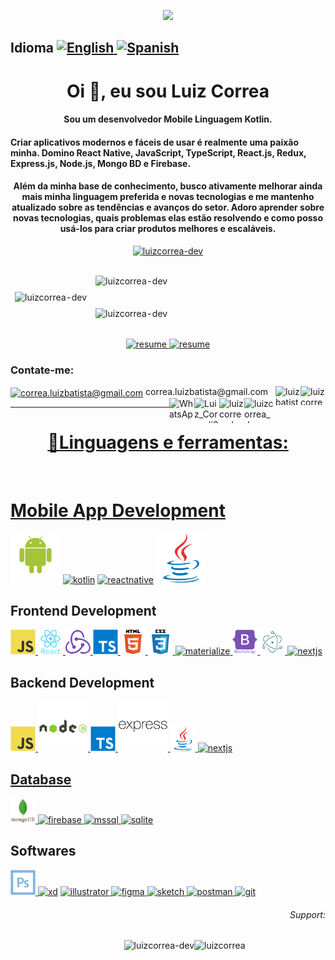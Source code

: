 <p align="center">
  <img src="https://media-exp1.licdn.com/dms/image/C4E16AQHegVzeb863Jw/profile-displaybackgroundimage-shrink_200_800/0/1641155011706?e=1647475200&v=beta&t=SXoSsRIlvIZl4BMTfLle0zhbzSmJXFd4MDv-qSDeg7w" />
</p>



   <p align="left">
<h2>Idioma
       <a href="https://github.com/LuizCorrea-Dev/LuizCorrea-Dev/blob/main/README-EN.md"> <img src="https://www.worldometers.info/img/flags/small/tn_us-flag.gif" alt="English" width="40" height="20"/> </a>
     <a href="https://github.com/LuizCorrea-Dev/LuizCorrea-Dev/blob/main/README-ES.md"> <img src="https://www.worldometers.info/img/flags/sp-flag.gif" alt="Spanish" width="40" height="20"/> </a></h2></p>



<h1 align="center">Oi 👋, eu sou Luiz Correa</h1>
<h4 align="center">Sou um desenvolvedor Mobile Linguagem Kotlin.</h4>
<h4>Criar aplicativos modernos e fáceis de usar é realmente uma paixão minha. Domino React Native, JavaScript, TypeScript, React.js, Redux, Express.js, Node.js, Mongo BD e Firebase.</h4>
<h4 align="center">Além da minha base de conhecimento, busco ativamente melhorar ainda mais minha linguagem preferida e novas tecnologias e me mantenho atualizado sobre as tendências e avanços do setor. Adoro aprender sobre novas tecnologias, quais problemas elas estão resolvendo e como posso usá-los para criar produtos melhores e escaláveis.
</h4>



<p align="center"> <a href=""><img src="https://github-profile-trophy.vercel.app/?username=ryo-ma&theme=darkhub&no-frame=true&row=1&column=7" alt="luizcorrea-dev" /></a> </p>

<p>
<table  border="0">
<thead>
  <tr>
    <td rowspan="2">
      <img align="center" src="https://github-readme-stats.vercel.app/api/top-langs?username=luizcorrea-dev&show_icons=true&locale=en&layout=full&theme=ocean_dark&langs_count=8" alt="luizcorrea-dev" />    
    </td>
    <td>
      <p><img align="center" src="https://github-readme-stats.vercel.app/api?username=luizcorrea-dev&show_icons=true&locale=en&theme=ocean_dark" alt="luizcorrea-dev" /</p>
    </td>
  </tr>
  <tr>
    <td>
      <p>
        <img align="center" src="https://github-readme-streak-stats.herokuapp.com?user=luizcorrea-dev&theme=neon-palenight&date_format=j%20M%5B%20Y%5D&background=151A28" alt="luizcorrea-dev" /></p>
    </td>
  </tr>
</thead>
</table>
</p>





<p align="center">
<a href="https://drive.google.com/file/d/1YsfNdQEvU0Gr31vpdlqKJAhafr9w0l_I/view" target="_blank"> <img src="https://images.squarespace-cdn.com/content/v1/5cb64060809d8e5058ea92ba/1613674594197-81FFVNXINMVB9J11IUU9/resume+button.png" alt="resume" height="40" /> </a> 
<a href="https://luizcorrea-dev.github.io/" target="_blank"> <img src="https://static.wixstatic.com/media/054863_720942f182b044ebbcb661156045050f~mv2.png/v1/fill/w_560,h_212,al_c,q_85,usm_0.66_1.00_0.01/Portfolio_Button.webp" alt="resume" height="40" /> </a> 
</p>

<h3 align="left">Contate-me:</h3>
<p align="left">
    <a href="mailto:correa.luizbatista@gmail.com?subject=Hello" target="blank"><img align="center" src="https://upload.wikimedia.org/wikipedia/commons/thumb/7/7e/Gmail_icon_%282020%29.svg/512px-Gmail_icon_%282020%29.svg.png" alt="correa.luizbatista@gmail.com" height="30" width="40" /></a>
    correa.luizbatista@gmail.com                
<a href="https://codepen.io/luizcorrea-dev" target="blank"><img align="right" src="https://raw.githubusercontent.com/rahuldkjain/github-profile-readme-generator/master/src/images/icons/Social/codepen.svg" alt="luizcorrea-dev" height="30" width="40" /></a>
<a href="https://linkedin.com/in/luizbatistacorrea" target="blank"><img align="right" src="https://raw.githubusercontent.com/rahuldkjain/github-profile-readme-generator/master/src/images/icons/Social/linked-in-alt.svg" alt="luizbatistacorrea" height="30" width="40" /></a>
<a href="https://www.urionlinejudge.com.br/judge/pt/profile/553597" target="blank"><img align="right" src="https://www.inf.ufpr.br/laps15/img/uri.png" alt="luizcorrea_dev" height="40" width="50" /></a>
<a href="https://www.hackerrank.com/luizcorrea_dev" target="blank"><img align="right" src="https://raw.githubusercontent.com/rahuldkjain/github-profile-readme-generator/master/src/images/icons/Social/hackerrank.svg" alt="luizcorrea_dev" height="40" width="40" /></a>
<a href="https://discord.gg/Luiz_Correa#3221" target="blank"><img align="right" src="https://raw.githubusercontent.com/rahuldkjain/github-profile-readme-generator/master/src/images/icons/Social/discord.svg" alt="Luiz_Correa#3221" height="40" width="40" /></a>
    <a href="https://api.whatsapp.com/send?phone=5511998928959&text=Ol%C3%A1%20 Luiz, tudo bem? Verifiquei o seu perfil e gostaria de iniciar uma conversa." target="blank" ><img align="right"src="https://image.flaticon.com/icons/png/512/220/220236.png" alt="WhatsApp +5511998928959"  height="35" width="40"/> 
</p>




------

<h1 align="center">🚀Linguagens e ferramentas:</h1><br/>

<h1>Mobile App Development</h1>
<p align="left"> 
        <a href="https://developer.android.com" target="_blank"> <img src="https://raw.githubusercontent.com/devicons/devicon/master/icons/android/android-original-wordmark.svg" alt="android" width="80" height="80"/></a> 
        <a href="https://kotlinlang.org" target="_blank"> <img src="https://www.vectorlogo.zone/logos/kotlinlang/kotlinlang-icon.svg" alt="kotlin" width="80" height="80"/></a> 
        <a href="https://reactnative.dev/" target="_blank"> <img src="https://reactnative.dev/img/header_logo.svg" alt="reactnative" width="80" height="80"/></a>
  <a href="https://www.java.com" target="_blank"> <img src="https://raw.githubusercontent.com/devicons/devicon/master/icons/java/java-original.svg" alt="java" width="80" height="80"/> </a>
	</p>



<h2>Frontend Development</h2>
<p align="left" >
    <a href="https://developer.mozilla.org/en-US/docs/Web/JavaScript" target="_blank"> <img src="https://raw.githubusercontent.com/devicons/devicon/master/icons/javascript/javascript-original.svg" alt="javascript" width="40" height="40"padding=10/> </a>
    <a href="https://reactjs.org/" target="_blank"> <img src="https://raw.githubusercontent.com/devicons/devicon/master/icons/react/react-original-wordmark.svg" alt="react" width="40" height="40"/> </a>
    <a href="https://redux.js.org" target="_blank"> <img src="https://raw.githubusercontent.com/devicons/devicon/master/icons/redux/redux-original.svg" alt="redux" width="40" height="40"/> </a>
   <a href="https://www.typescriptlang.org/" target="_blank"> <img src="https://raw.githubusercontent.com/devicons/devicon/master/icons/typescript/typescript-original.svg" alt="typescript" width="40" height="40"/>
    <a href="https://www.w3.org/html/" target="_blank"> <img src="https://raw.githubusercontent.com/devicons/devicon/master/icons/html5/html5-original-wordmark.svg" alt="html5" width="40" height="40"/> </a>
    <a href="https://www.w3schools.com/css/" target="_blank"> <img src="https://raw.githubusercontent.com/devicons/devicon/master/icons/css3/css3-original-wordmark.svg" alt="css3" width="40" height="40"/> </a>
    <a href="https://materializecss.com/" target="_blank"> <img src="https://raw.githubusercontent.com/prplx/svg-logos/5585531d45d294869c4eaab4d7cf2e9c167710a9/svg/materialize.svg" alt="materialize" width="40" height="40"/> </a>
    <a href="https://getbootstrap.com" target="_blank"> <img src="https://raw.githubusercontent.com/devicons/devicon/master/icons/bootstrap/bootstrap-plain-wordmark.svg" alt="bootstrap" width="40" height="40"/> </a>
    <a href="https://www.electronjs.org" target="_blank"> <img src="https://raw.githubusercontent.com/devicons/devicon/master/icons/electron/electron-original.svg" alt="electron" width="40" height="40"/> </a>
    <a href="https://nextjs.org/" target="_blank"> <img src="https://upload.wikimedia.org/wikipedia/commons/thumb/8/8e/Nextjs-logo.svg/207px-Nextjs-logo.svg.png" alt="nextjs" width="60" height="40"/> </a></p>



<h2>Backend Development</h2>
   <p align="left">
       <a href="https://developer.mozilla.org/en-US/docs/Web/JavaScript" target="_blank"> <img src="https://raw.githubusercontent.com/devicons/devicon/master/icons/javascript/javascript-original.svg" alt="javascript" width="40" height="40"padding=10/> </a>
       <a href="https://nodejs.org" target="_blank"> <img src="https://raw.githubusercontent.com/devicons/devicon/master/icons/nodejs/nodejs-original-wordmark.svg" alt="nodejs" width="80" height="80"/> </a>
      <a href="https://www.typescriptlang.org/" target="_blank"> <img src="https://raw.githubusercontent.com/devicons/devicon/master/icons/typescript/typescript-original.svg" alt="typescript" width="40" height="40"/>
       <a href="https://expressjs.com" target="_blank"> <img src="https://raw.githubusercontent.com/devicons/devicon/master/icons/express/express-original-wordmark.svg" alt="express" width="80" height="80"/> </a> 
       <a href="https://www.java.com" target="_blank"> <img src="https://raw.githubusercontent.com/devicons/devicon/master/icons/java/java-original.svg" alt="java" width="40" height="40"/> </a>
        <a href="https://nextjs.org/" target="_blank"> <img src="https://upload.wikimedia.org/wikipedia/commons/thumb/8/8e/Nextjs-logo.svg/207px-Nextjs-logo.svg.png" alt="nextjs" width="60" height="40"/></p>



<h2>Database</h2>
   <p align="left">
       <a href="https://www.mongodb.com/" target="_blank"> <img src="https://raw.githubusercontent.com/devicons/devicon/master/icons/mongodb/mongodb-original-wordmark.svg" alt="mongodb" width="40" height="40"/> </a>
      <a href="https://firebase.google.com/" target="_blank"> <img src="https://www.vectorlogo.zone/logos/firebase/firebase-icon.svg" alt="firebase" width="40" height="40"/>
       <a href="https://www.microsoft.com/en-us/sql-server" target="_blank"> <img src="https://www.svgrepo.com/show/303229/microsoft-sql-server-logo.svg" alt="mssql" width="40" height="40"/> </a>
       <a href="https://www.sqlite.org/" target="_blank"> <img src="https://www.vectorlogo.zone/logos/sqlite/sqlite-icon.svg" alt="sqlite" width="40" height="40"/> </a></p>




<h2>Softwares</h2>
<p align="left">
    <a href="https://www.photoshop.com/en" target="_blank"> <img src="https://raw.githubusercontent.com/devicons/devicon/master/icons/photoshop/photoshop-line.svg" alt="photoshop" width="40" height="40"/> </a>
    <a href="https://www.adobe.com/products/xd.html" target="_blank"> <img src="https://cdn.worldvectorlogo.com/logos/adobe-xd.svg" alt="xd" width="40" height="40"/></a>
    <a href="https://www.adobe.com/in/products/illustrator.html" target="_blank"> <img src="https://www.vectorlogo.zone/logos/adobe_illustrator/adobe_illustrator-icon.svg" alt="illustrator" width="40" height="40"/> </a>
    <a href="https://www.figma.com/" target="_blank"> <img src="https://www.vectorlogo.zone/logos/figma/figma-icon.svg" alt="figma" width="40" height="40"/> </a> 
    <a href="https://www.sketch.com/" target="_blank"> <img src="https://www.vectorlogo.zone/logos/sketchapp/sketchapp-icon.svg" alt="sketch" width="40" height="40"/> </a>
    <a href="https://postman.com" target="_blank"> <img src="https://www.vectorlogo.zone/logos/getpostman/getpostman-icon.svg" alt="postman" width="40" height="40"/> </a>
    <a href="https://git-scm.com/" target="_blank"> <img src="https://www.vectorlogo.zone/logos/git-scm/git-scm-icon.svg" alt="git" width="40" height="40"/> </a>	</p>







<h6 align="right">Support:</h6>
<p><a href="https://www.buymeacoffee.com/luizcorrea"> <img align="right" src="https://cdn.buymeacoffee.com/buttons/v2/default-yellow.png" height="50" width="210" alt="luizcorrea" /></a></p>




<p align="right"> <img src="https://komarev.com/ghpvc/?username=luizcorrea-dev&label=Profile%20views&color=0e75b6&style=flat" alt="luizcorrea-dev" /> 
</p>
